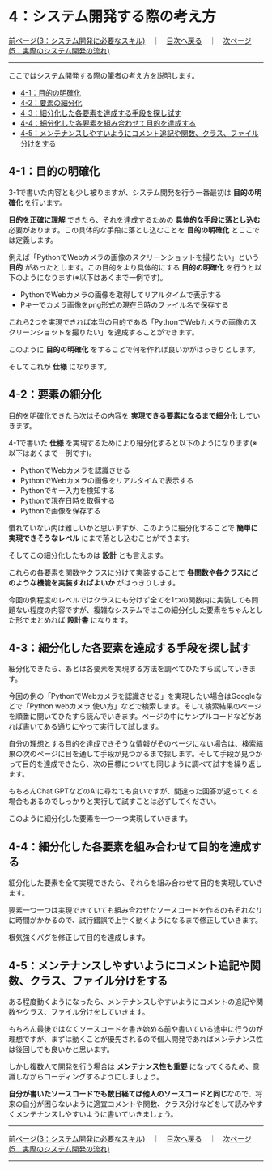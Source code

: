 # 4：システム開発する際の考え方

[前ページ(3：システム開発に必要なスキル)](./3-01.md)　｜　[目次へ戻る](./index.md)　｜　[次ページ(5：実際のシステム開発の流れ)](./5-01.md)
- - -

ここではシステム開発する際の筆者の考え方を説明します。

- [4-1：目的の明確化](#4-1目的の明確化)
- [4-2：要素の細分化](#4-2要素の細分化)
- [4-3：細分化した各要素を達成する手段を探し試す](#4-3細分化した各要素を達成する手段を探し試す)
- [4-4：細分化した各要素を組み合わせて目的を達成する](#4-4細分化した各要素を組み合わせて目的を達成する)
- [4-5：メンテナンスしやすいようにコメント追記や関数、クラス、ファイル分けをする](#4-5メンテナンスしやすいようにコメント追記や関数クラスファイル分けをする)

## 4-1：目的の明確化

3-1で書いた内容とも少し被りますが、システム開発を行う一番最初は **目的の明確化** を行います。

 **目的を正確に理解** できたら、それを達成するための **具体的な手段に落とし込む** 必要があります。この具体的な手段に落とし込むことを **目的の明確化** とここでは定義します。

例えば「PythonでWebカメラの画像のスクリーンショットを撮りたい」という **目的** があったとします。この目的をより具体的にする **目的の明確化** を行うと以下のようになります(※以下はあくまで一例です)。

- PythonでWebカメラの画像を取得してリアルタイムで表示する
- Pキーでカメラ画像をpng形式の現在日時のファイル名で保存する

これら2つを実現できれば本当の目的である「PythonでWebカメラの画像のスクリーンショットを撮りたい」を達成することができます。

このように **目的の明確化** をすることで何を作れば良いかがはっきりとします。

そしてこれが **仕様** になります。

## 4-2：要素の細分化

目的を明確化できたら次はその内容を **実現できる要素になるまで細分化** していきます。

4-1で書いた **仕様** を実現するためにより細分化すると以下のようになります(※以下はあくまで一例です)。

- PythonでWebカメラを認識させる
- PythonでWebカメラの画像をリアルタイムで表示する
- Pythonでキー入力を検知する
- Pythonで現在日時を取得する
- Pythonで画像を保存する

慣れていない内は難しいかと思いますが、このように細分化することで **簡単に実現できそうなレベル** にまで落とし込むことができます。

そしてこの細分化したものは **設計** とも言えます。

これらの各要素を関数やクラスに分けて実装することで **各関数や各クラスにどのような機能を実装すればよいか** がはっきりします。

今回の例程度のレベルではクラスにも分けず全てを1つの関数内に実装しても問題ない程度の内容ですが、複雑なシステムではこの細分化した要素をちゃんとした形でまとめれば **設計書** になります。

## 4-3：細分化した各要素を達成する手段を探し試す

細分化できたら、あとは各要素を実現する方法を調べてひたすら試していきます。

今回の例の「PythonでWebカメラを認識させる」を実現したい場合はGoogleなどで「Python webカメラ 使い方」などで検索します。そして検索結果のページを順番に開いてひたすら読んでいきます。ページの中にサンプルコードなどがあれば書いてある通りにやって実行して試します。

自分の理想とする目的を達成できそうな情報がそのページにない場合は、検索結果の次のページに目を通して手段が見つかるまで探します。そして手段が見つかって目的を達成できたら、次の目標についても同じように調べて試すを繰り返します。

もちろんChat GPTなどのAIに尋ねても良いですが、間違った回答が返ってくる場合もあるのでしっかりと実行して試すことは必ずしてください。

このように細分化した要素を一つ一つ実現していきます。

## 4-4：細分化した各要素を組み合わせて目的を達成する

細分化した要素を全て実現できたら、それらを組み合わせて目的を実現していきます。

要素一つ一つは実現できていても組み合わせたソースコードを作るのもそれなりに時間がかかるので、試行錯誤で上手く動くようになるまで修正していきます。

根気強くバグを修正して目的を達成します。

## 4-5：メンテナンスしやすいようにコメント追記や関数、クラス、ファイル分けをする

ある程度動くようになったら、メンテナンスしやすいようにコメントの追記や関数やクラス、ファイル分けをしていきます。

もちろん最後ではなくソースコードを書き始める前や書いている途中に行うのが理想ですが、まずは動くことが優先されるので個人開発であればメンテナンス性は後回しでも良いかと思います。

しかし複数人で開発を行う場合は **メンテナンス性も重要** になってくるため、意識しながらコーディングするようにしましょう。

**自分が書いたソースコードでも数日経てば他人のソースコードと同じ**なので、将来の自分が困らないように適宜コメントや関数、クラス分けなどをして読みやすくメンテナンスしやすいように書いていきましょう。

- - -
[前ページ(3：システム開発に必要なスキル)](./3-01.md)　｜　[目次へ戻る](./index.md)　｜　[次ページ(5：実際のシステム開発の流れ)](./5-01.md)
- - -
